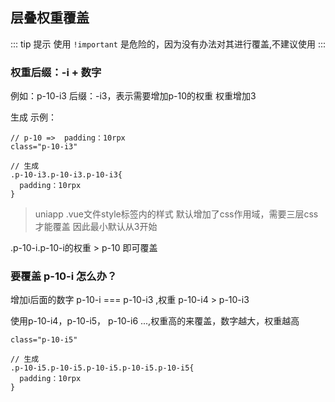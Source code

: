 ## 层叠权重覆盖

::: tip 提示
使用 `!important` 是危险的，因为没有办法对其进行覆盖,不建议使用
:::

### 权重后缀：-i + 数字
例如：p-10-i3 后缀：-i3，表示需要增加p-10的权重  权重增加3

生成 示例：
```
// p-10 =>  padding：10rpx
class="p-10-i3"

// 生成 
.p-10-i3.p-10-i3.p-10-i3{
  padding：10rpx
}
```

> uniapp .vue文件style标签内的样式 默认增加了css作用域，需要三层css才能覆盖 因此最小默认从3开始

.p-10-i.p-10-i的权重 > p-10 即可覆盖

### 要覆盖 p-10-i 怎么办？

增加i后面的数字 p-10-i === p-10-i3 ,权重 p-10-i4 > p-10-i3

使用p-10-i4，p-10-i5， p-10-i6 ...,权重高的来覆盖，数字越大，权重越高

```
class="p-10-i5"

// 生成
.p-10-i5.p-10-i5.p-10-i5.p-10-i5.p-10-i5{
  padding：10rpx
}
```